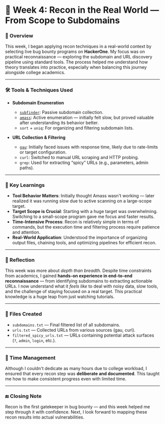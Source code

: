 # 🧭 Week 4: Recon in the Real World — From Scope to Subdomains

### 📌 Overview
This week, I began applying recon techniques in a real-world context by selecting live bug bounty programs on **HackerOne**. My focus was on practical reconnaissance — exploring the subdomain and URL discovery pipeline using standard tools. The process helped me understand how theory translates into practice, especially when balancing this journey alongside college academics.

---

### 🛠️ Tools & Techniques Used

- **Subdomain Enumeration**
  - [`subfinder`](https://github.com/projectdiscovery/subfinder): Passive subdomain collection.
  - [`amass`](https://github.com/owasp-amass/amass): Active enumeration — initially felt slow, but proved valuable after understanding its behavior better.
  - `sort` + `uniq`: For organizing and filtering subdomain lists.
  
- **URL Collection & Filtering**
  - [`gau`](https://github.com/lc/gau): Initially faced issues with response time, likely due to rate-limits or target configuration.
  - `curl`: Switched to manual URL scraping and HTTP probing.
  - `grep`: Used for extracting “spicy” URLs (e.g., parameters, admin paths).

---

### 🧠 Key Learnings

- **Tool Behavior Matters**: Initially thought Amass wasn't working — later realized it was running slow due to active scanning on a large-scope target.
- **Target Scope is Crucial**: Starting with a huge target was overwhelming. Switching to a small-scope program gave me focus and faster results.
- **Time-Intensive Process**: Recon is relatively simple in terms of commands, but the execution time and filtering process require patience and attention.
- **Real-World Application**: Understood the importance of organizing output files, chaining tools, and optimizing pipelines for efficient recon.

---

### 🔄 Reflection

This week was more about *depth than breadth*. Despite time constraints from academics, I gained **hands-on experience in end-to-end reconnaissance** — from identifying subdomains to extracting actionable URLs. I now understand what it *feels like* to deal with noisy data, slow tools, and the challenge of staying focused on a real target. This practical knowledge is a huge leap from just watching tutorials.

---

### 🧾 Files Created

- `subdomains.txt` — Final filtered list of all subdomains.
- `urls.txt` — Collected URLs from various sources (gau, curl).
- `filtered_spicy_urls.txt` — URLs containing potential attack surfaces (`?`, `admin`, `login`, etc.).

---

### 📅 Time Management

Although I couldn't dedicate as many hours due to college workload, I ensured that every recon step was **deliberate and documented**. This taught me how to make consistent progress even with limited time.

---

### 🔚 Closing Note

Recon is the first gatekeeper in bug bounty — and this week helped me step through it with confidence. Next, I look forward to mapping these recon results into actual vulnerabilities.
